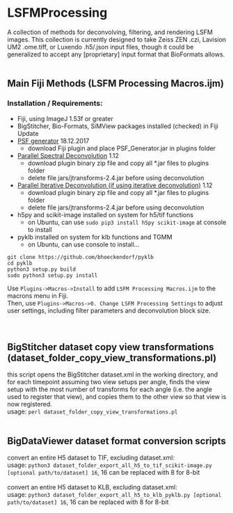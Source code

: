 # LSFMProcessing
A collection of methods for deconvolving, filtering, and rendering LSFM images. This collection is currently designed to take Zeiss ZEN .czi, Lavision UM2 .ome.tiff, or Luxendo .h5/.json input files, though it could be generalized to accept any [proprietary] input format that BioFormats allows.
<br><br>
## Main Fiji Methods (LSFM Processing Macros.ijm)
### Installation / Requirements:
* Fiji, using ImageJ 1.53f or greater
* BigStitcher, Bio-Formats, SiMView packages installed (checked) in Fiji Update
* [PSF generator](http://bigwww.epfl.ch/algorithms/psfgenerator/) 18.12.2017
  - download Fiji plugin and place PSF_Generator.jar in plugins folder
* [Parallel Spectral Deconvolution](https://sites.google.com/site/piotrwendykier/software/deconvolution/parallelspectraldeconvolution) 1.12
  - download plugin binary zip file and copy all *.jar files to plugins folder
  - delete file jars/jtransforms-2.4.jar before using deconvolution
* [Parallel Iterative Deconvolution (if using iterative deconvolution)](https://sites.google.com/site/piotrwendykier/software/deconvolution/paralleliterativedeconvolution) 1.12
  - download plugin binary zip file and copy all *.jar files to plugins folder
  - delete file jars/jtransforms-2.4.jar before using deconvolution
* h5py and scikit-image installed on system for h5/tif functions
  - on Ubuntu, can use `sudo pip3 install h5py scikit-image` at console to install
* pyklb installed on system for klb functions and TGMM
  - on Ubuntu, can use console to install...
```
git clone https://github.com/bhoeckendorf/pyklb
cd pyklb
python3 setup.py build
sudo python3 setup.py install
```

Use `Plugins->Macros->Install` to add `LSFM Processing Macros.ijm` to the macrons menu in Fiji.<br>
Then, use `Plugins->Macros->0. Change LSFM Processing Settings` to adjust user settings, including filter parameters and deconvolution block size.<br>
<br><br>
## BigStitcher dataset copy view transformations (dataset_folder_copy_view_transformations.pl)
 this script opens the BigStitcher dataset.xml in the working directory, and for each timepoint assuming two view setups per angle, finds the view setup with the most number of transforms for each angle (i.e. the angle used to register that view), and copies them to the other view so that view is now registered.<br>
 usage: `perl dataset_folder_copy_view_transformations.pl`
<br><br>
## BigDataViewer dataset format conversion scripts
 convert an entire H5 dataset to TIF, excluding dataset.xml:<br>
  usage: `python3 dataset_folder_export_all_h5_to_tif_scikit-image.py [optional path/to/dataset] 16`, 16 can be replaced with 8 for 8-bit<br><br>
 convert an entire H5 dataset to KLB, excluding dataset.xml:<br>
  usage: `python3 dataset_folder_export_all_h5_to_klb_pyklb.py [optional path/to/dataset] 16`, 16 can be replaced with 8 for 8-bit<br><br>
